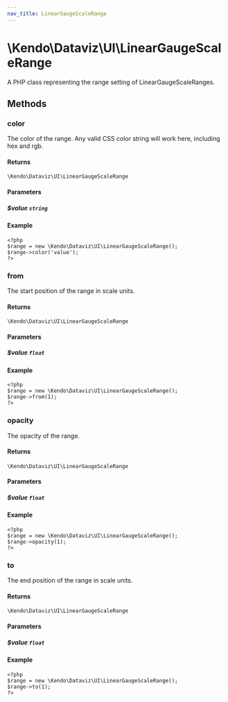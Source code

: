 ```yaml
---
nav_title: LinearGaugeScaleRange
---
```


# \Kendo\Dataviz\UI\LinearGaugeScaleRange

A PHP class representing the range setting of LinearGaugeScaleRanges.


## Methods

### color
The color of the range.
Any valid CSS color string will work here, including hex and rgb.

#### Returns
`\Kendo\Dataviz\UI\LinearGaugeScaleRange`

#### Parameters

##### $value `string`



#### Example 
    <?php
    $range = new \Kendo\Dataviz\UI\LinearGaugeScaleRange();
    $range->color('value');
    ?>

### from
The start position of the range in scale units.

#### Returns
`\Kendo\Dataviz\UI\LinearGaugeScaleRange`

#### Parameters

##### $value `float`



#### Example 
    <?php
    $range = new \Kendo\Dataviz\UI\LinearGaugeScaleRange();
    $range->from(1);
    ?>

### opacity
The opacity of the range.

#### Returns
`\Kendo\Dataviz\UI\LinearGaugeScaleRange`

#### Parameters

##### $value `float`



#### Example 
    <?php
    $range = new \Kendo\Dataviz\UI\LinearGaugeScaleRange();
    $range->opacity(1);
    ?>

### to
The end position of the range in scale units.

#### Returns
`\Kendo\Dataviz\UI\LinearGaugeScaleRange`

#### Parameters

##### $value `float`



#### Example 
    <?php
    $range = new \Kendo\Dataviz\UI\LinearGaugeScaleRange();
    $range->to(1);
    ?>

